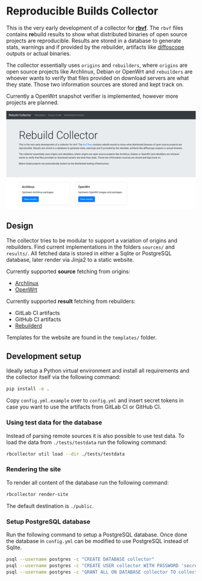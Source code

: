 # Reproducible Builds Collector

This is the very early development of a collector for **[rbvf]**. The `rbvf`
files contains **re**build results to show what distributed binaries of open
source projects are reproducible. Results are stored in a database to generate
stats, warnings and if provided by the rebuilder, artifacts like [diffoscope]
outputs or actual binaries.

The collector essentially uses `origins` and `rebuilders`, where `origins` are
open source projects like Archlinux, Debian or OpenWrt and `rebuilders` are
whoever wants to verify that files provided on download servers are what they
state. Those two information sources are stored and kept track on.

Currently a OpenWrt snapshot verifier is implemented, however more projects are
planned. 

![](docs/img/screenshot.png)

[rbvf]: https://github.com/aparcar/reproducible-builds-verification-format
[diffoscope]: https://diffoscope.org/

## Design

The collector tries to be modular to support a variation of origins and
rebuilders. Find current implementations in the folders `sources/` and
`results/`. All fetched data is stored in either a Sqlite or PostgreSQL
database, later render via Jinja2 to a static website.

Currently supported **source** fetching from origins:

* [Archlinux](https://archlinux.org)
* [OpenWrt](https://openwrt.org)

Currently supported **result** fetching from rebuilders:

* GitLab CI artifacts
* GitHub CI artifacts
* [Rebuilderd](https://github.com/kpcyrd/rebuilderd)

Templates for the website are found in the `templates/` folder.

## Development setup

Ideally setup a Python virtual environment and install all requirements and the
collector itself via the following command:

```bash
pip install -e .
```

Copy `config.yml.example` over to `config.yml` and insert secret tokens in case
you want to use the artifacts from GitLab CI or GitHub CI.

### Using test data for the database

Instead of parsing remote sources it is also possible to use test data. To load
the data from `./tests/testdata` run the following command:

```bash
rbcollector util load --dir ./tests/testdata
```

### Rendering the site

To render all content of the database run the following command:

```bash
rbcollector render-site
```

The default destination is `./public`.

### Setup PostgreSQL  database

Run the following command to setup a PostgreSQL database. Once done the database
in `config.yml` can be modified to use PostgreSQL instead of Sqlite.

```bash
psql --username postgres -c "CREATE DATABASE collector"
psql --username postgres -c "CREATE USER collector WITH PASSWORD 'secret'"
psql --username postgres -c "GRANT ALL ON DATABASE collector TO collector"
```